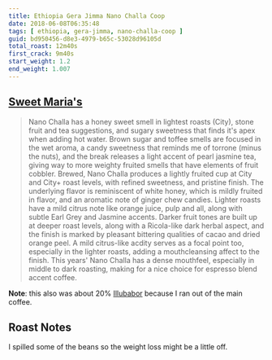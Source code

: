 ```yaml
---
title: Ethiopia Gera Jimma Nano Challa Coop
date: 2018-06-08T06:35:48
tags: [ ethiopia, gera-jimma, nano-challa-coop ]
guid: bd950456-d8e3-4979-b65c-53028d96105d
total_roast: 12m40s
first_crack: 9m40s
start_weight: 1.2
end_weight: 1.007
---
```


## [Sweet Maria's][sm]

[sm]: https://web.archive.org/web/20180304223514/https://webcache.googleusercontent.com/search?q=cache:WGgbDUCsb5IJ:https://www.sweetmarias.com/product/ethiopia-gera-jimma-nano-challa-coop+&cd=1&hl=en&ct=clnk&gl=us

> Nano Challa has a honey sweet smell in lightest roasts (City), stone fruit and
> tea suggestions, and sugary sweetness that finds it's apex when adding hot
> water. Brown sugar and toffee smells are focused in the wet aroma, a candy
> sweetness that reminds me of torrone (minus the nuts), and the break releases
> a light accent of pearl jasmine tea, giving way to more weighty fruited smells
> that have elements of fruit cobbler. Brewed, Nano Challa produces a lightly
> fruited cup at City and City+ roast levels, with refined sweetness, and
> pristine finish. The underlying flavor is reminiscent of white honey, which is
> mildly fruited in flavor, and an aromatic note of ginger chew candies. Lighter
> roasts have a mild citrus note like orange juice, pulp and all, along with
> subtle Earl Grey and Jasmine accents. Darker fruit tones are built up at
> deeper roast levels, along with a Ricola-like dark herbal aspect, and the
> finish is marked by pleasant bittering qualities  of cacao and dried orange
> peel. A mild citrus-like acdity serves as a focal point too, especially in the
> lighter roasts, adding a mouthcleansing affect to the finish. This years' Nano
> Challa has a dense mouthfeel, especially in middle to dark roasting, making
> for a nice choice for espresso blend accent coffee. 

**Note**: this also was about 20% [Illubabor](/clog/tags/illubabor) because I
ran out of the main coffee.

## Roast Notes

I spilled some of the beans so the weight loss might be a little off.
